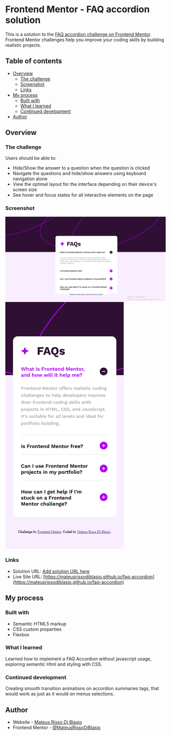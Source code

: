# Frontend Mentor - FAQ accordion solution

This is a solution to the [FAQ accordion challenge on Frontend Mentor](https://www.frontendmentor.io/challenges/faq-accordion-wyfFdeBwBz). Frontend Mentor challenges help you improve your coding skills by building realistic projects. 

## Table of contents

- [Overview](#overview)
  - [The challenge](#the-challenge)
  - [Screenshot](#screenshot)
  - [Links](#links)
- [My process](#my-process)
  - [Built with](#built-with)
  - [What I learned](#what-i-learned)
  - [Continued development](#continued-development)
- [Author](#author)


## Overview

### The challenge

Users should be able to:

- Hide/Show the answer to a question when the question is clicked
- Navigate the questions and hide/show answers using keyboard navigation alone
- View the optimal layout for the interface depending on their device's screen size
- See hover and focus states for all interactive elements on the page

### Screenshot

![ScreenShot - Desktop](screenshot-desktop.png)
![ScreenShot - Mobile](screenshot-mobile.png)

### Links

- Solution URL: [Add solution URL here](https://your-solution-url.com)
- Live Site URL: [https://mateusrissodiblasio.github.io/faq-accordion](https://mateusrissodiblasio.github.io/faq-accordion)

## My process

### Built with

- Semantic HTML5 markup
- CSS custom properties
- Flexbox

### What I learned

Learned how to implement a FAQ Accordion without javascript usage, exploring semantic Html and styling with CSS.

### Continued development

Creating smooth transition animations on accordion summaries tags, that would work as just as it would on menus selections. 

## Author

- Website - [Mateus Risso Di Blasio](https://github.com/MateusRissoDiBlasio)
- Frontend Mentor - [@MateusRissoDiBlasio](https://www.frontendmentor.io/profile/MateusRissoDiBlasio)